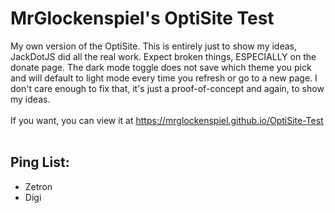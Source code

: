 # MrGlockenspiel's OptiSite Test

My own version of the OptiSite. This is entirely just to show my ideas, JackDotJS did all the real work. Expect broken things, ESPECIALLY on the donate page. The dark mode toggle does not save which theme you pick and will default to light mode every time you refresh or go to a new page. I don't care enough to fix that, it's just a proof-of-concept and again, to show my ideas.<br><br>
If you want, you can view it at <https://mrglockenspiel.github.io/OptiSite-Test> <br><br>


## Ping List:
 - Zetron <br>
 - Digi <br>

